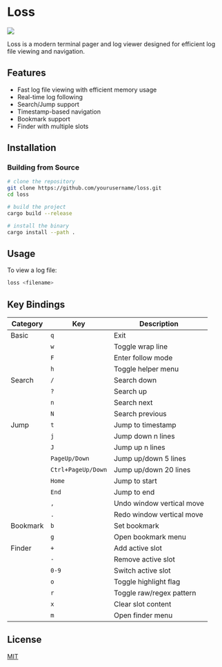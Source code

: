 # Loss

![](https://img.shields.io/badge/loss-v0.1.0-9cf)

Loss is a modern terminal pager and log viewer designed for efficient log file viewing and navigation.

## Features

- Fast log file viewing with efficient memory usage
- Real-time log following
- Search/Jump support
- Timestamp-based navigation
- Bookmark support
- Finder with multiple slots

## Installation

### Building from Source

```bash
# clone the repository
git clone https://github.com/yourusername/loss.git
cd loss

# build the project
cargo build --release

# install the binary
cargo install --path .
```

## Usage

To view a log file:
```bash
loss <filename>
```

## Key Bindings
| Category | Key | Description |
|----------|-----|-------------|
| Basic | `q` | Exit |
| | `w` | Toggle wrap line |
| | `F` | Enter follow mode |
| | `h` | Toggle helper menu |
| Search | `/` | Search down |
| | `?` | Search up |
| | `n` | Search next |
| | `N` | Search previous |
| Jump | `t` | Jump to timestamp |
| | `j` | Jump down n lines |
| | `J` | Jump up n lines |
| | `PageUp/Down` | Jump up/down 5 lines |
| | `Ctrl+PageUp/Down` | Jump up/down 20 lines |
| | `Home` | Jump to start |
| | `End` | Jump to end |
| | `,` | Undo window vertical move |
| | `.` | Redo window vertical move |
| Bookmark | `b` | Set bookmark |
| | `g` | Open bookmark menu |
| Finder | `+` | Add active slot |
| | `-` | Remove active slot |
| | `0-9` | Switch active slot |
| | `o` | Toggle highlight flag |
| | `r` | Toggle raw/regex pattern |
| | `x` | Clear slot content |
| | `m` | Open finder menu |

## License

[MIT](https://github.com/Gusabary/Loss/blob/master/LICENSE)
